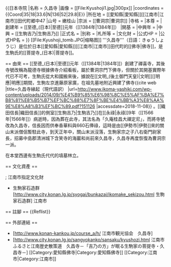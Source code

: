 {{日本寺院
|名称 = 久昌寺
|画像 = [[File:Kyushoji1.jpg|300px]]
|coordinates = {{Coord|35|18|33.6|N|136|52|29.8|E}}
|所在地 = [[愛知縣|愛知縣]][[江南市|江南市]]田代町郷中47
|山号 = 嫩桂山
|宗派 = [[曹洞宗|曹洞宗]]
|寺格 = 
|本尊 = 
|創建年 = [[至德_(日本)|至德]]元年（[[1384年|1384年]]）
|開基 = 
|中興年 = 
|中興 = [[生駒吉乃|生駒吉乃]]
|正式名 = 
|別称 = 
|札所等 = 
|文化財 = 
|公式HP = 
|公式HP名 = 
}}
[[File:Kyushoji_tomb.JPG|缩略图]]
'''久昌寺'''（日語：きゅうしょうじ）是位於日本[[愛知縣|愛知縣]][[江南市|江南市]]田代町的[[佛寺|佛寺]]，是生駒氏的[[菩提寺_(日本)|菩提寺]]。

== 由來 ==
[[至德_(日本)|至德]]元年（[[1384年|1384年]]）創建了禪喜寺，其後寺號改稱為龍德寺<ref name="kyusho">根據佛寺介紹看板</ref>，屬於曹洞宗門下佛寺，但關於其開基實際年代已不可考，生駒氏從大和國搬來後，據說在[[文明_(後土御門天皇)|文明]][[明應|明應]]期間，生駒左京進藤原家廣，在祖先墓地附近興建了佛寺<ref name="緣起">{{cite web |title=久昌寺縁起（現代語訳） |url=http://www.ikoma-yashiki.com/wp-content/uploads/2014/09/%E4%B9%85%E6%98%8C%E5%AF%BA%E7%B8%81%E8%B5%B7%EF%BC%88%E7%8F%BE%E4%BB%A3%E8%AA%9E%E8%A8%B3%EF%BC%89.pdf?151126 |accessdate=2018-11-08}}
</ref>。[[織田信長|織田信長]]的側室[[生駒吉乃|生駒吉乃]]在[[永祿|永祿]]9年（[[1566年|1566年]]）病逝時，因為葬在此寺，其法名為「久庵桂昌大禪定尼」，而將寺號改為久昌寺，信長因而供奉香華料與660石俸祿，這時是由[[伊勢市|伊勢]]來的關山末派僧侶暫駐此寺，到天正年中，關山末派沒落，生駒家宗之子八右衛門尉家長，招募中島郡清洲城下含笑寺的海巖和尚前來久昌寺，久昌寺再度恢復為曹洞宗一派<ref name="緣起"/>。

在本堂西邊有生駒氏代代的墳墓林立。

== 文化資產 ==

; 江南市指定文化財
* 生駒家石造群<ref>[http://www.city.konan.lg.jp/syogai/bunkazai/ikomake_sekizou.html 生駒家石造群] 江南市</ref>

== 註腳 ==
{{Reflist}}

== 外部連結 ==
* [http://www.konan-kankou.jp/course_a/h/ 江南市観光協会　久昌寺]
* [http://www.city.konan.lg.jp/sangyokanko/sansaku/kyushozi.html 江南市ふるさと江南歴史散策道　久昌寺－「吉乃の方」が眠る生駒家の菩提寺・久昌寺－]
[[Category:愛知縣佛寺|Category:愛知縣佛寺]]
[[Category:江南市|Category:江南市]]
